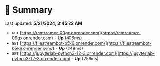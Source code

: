 # 📖 Summary
Last updated: **5/21/2024, 3:45:22 AM**

- `GET` [https://restreamer-09gx.onrender.com](https://restreamer-09gx.onrender.com) - **Up** (406ms)
- `GET` [https://filestreambot-b5k6.onrender.com/](https://filestreambot-b5k6.onrender.com/) - **Up** (348ms)
- `GET` [https://jupyterlab-python3-12-3.onrender.com](https://jupyterlab-python3-12-3.onrender.com) - **Up** (259ms)
